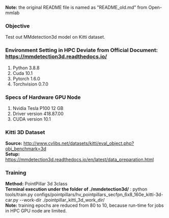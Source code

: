 **Note:** the original README file is named as "README_old.md" from Open-mmlab

### Objective 

Test out MMdetection3d model on Kitti dataset.

### Environment Setting in HPC Deviate from Official Document: https://mmdetection3d.readthedocs.io/
1. Python 3.8.8
2. Cuda 10.1
3. Pytorch 1.6.0 
4. Torchvision 0.7.0

### Specs of Hardware GPU Node
1. Nvidia Tesla P100 12 GB 
2. Driver version 418.87.00
3. CUDA version 10.1

### Kitti 3D Dataset
**Source:** http://www.cvlibs.net/datasets/kitti/eval_object.php?obj_benchmark=3d <br>
**Setup:** https://mmdetection3d.readthedocs.io/en/latest/data_preparation.html

### Training 
**Method:** PointPillar 3d 3class <br>
**Terminal execution under the folder of ./mmdetection3d/**
: python tools/train.py configs/pointpillars/hv_pointpillars_secfpn_6x8_160e_kitti-3d-car.py --work-dir ./pointpillar_kitti_3d_work_dir/ <br>
**Note:** training epochs are reduced from 80 to 10, because run-time for jobs in HPC GPU node are limited. 
